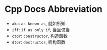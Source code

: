 # Cpp Docs Abbreviation

* `aka`: `as known as`, 就如所知
* `iff`: `if as only if`, 当且仅当
* `ctor`: `constructor`, 构造函数
* `dtor`: `destructor`, 析构函数
